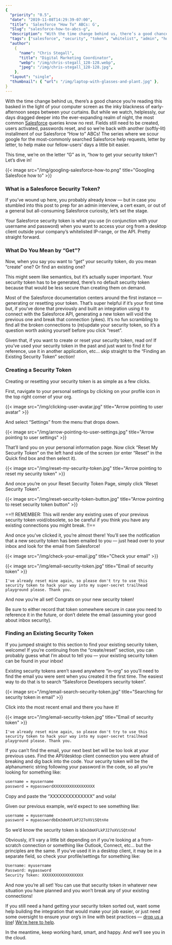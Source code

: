 ```yaml
---
{
  "priority": "0.5",
  "date": "2019-11-08T14:29:39-07:00",
  "title": 'Salesforce "How To" ABCs: G',
  "Slug": "salesforce-how-to-abcs-g",
  "description": "With the time change behind us, there’s a good chance you’re reading this basked in the light of your computer screen as the inky blackness of early-afternoon seeps between your curtains...",
  "tags": ["salesforce", "security", "token", "whitelist", "admin", "how to"],
  "author":
    {
      "name": "Chris Stegall",
      "title": "Digital Marketing Coordinator",
      "webp": "/img/chris-stegall_128-128.webp",
      "jpeg": "/img/chris-stegall_128-128.jpg",
    },
  "layout": "single",
  "thumbnail": { "url": "/img/laptop-with-glasses-and-plant.jpg" },
}
---
```


With the time change behind us, there’s a good chance you’re reading this basked in the light of your computer screen as the inky blackness of early-afternoon seeps between your curtains. But while we watch, helplessly, our days dragged deeper into the ever-expanding realm of night, the most common [Salesforce](https://www.salesforce.com/products/) queries know no rest. Fields still need to be created, users activated, passwords reset, and so we’re back with another (softly-lit) installment of our Salesforce “How to” ABCs! The series where we scour google for the most-commonly searched Salesforce help requests, letter by letter, to help make our fellow-users’ days a little bit easier.

This time, we’re on the letter “G” as in, “how to get your security token”! Let’s dive in!

{{< image src="/img/googling-salesforce-how-to.png" title="Googling Salesfoce how to" >}}

### What is a Salesforce Security Token?

If you’ve wound up here, you probably already know — but in case you stumbled into this post to prep for an admin interview, a cert exam, or out of a general but all-consuming Salesforce curiosity, let’s set the stage.

Your Salesforce security token is what you use (in conjunction with your username and password) when you want to access your org from a desktop client outside your company’s whitelisted IP-range, or the API. Pretty straight forward.

### What Do You Mean by “Get”?

Now, when you say you want to “get” your security token, do you mean “create” one? Or find an existing one?

This might seem like semantics, but it’s actually super important. Your security token has to be generated, there’s no default security token because that would be less secure than creating them on demand.

Most of the Salesforce documentation centers around the first instance — generating or resetting your token. That’s super helpful if it’s your first time but, if you’ve done that previously and built an integration using it to connect with the Salesforce API, generating a new token will void the previous one and break that connection (yikes). It’s no fun scrambling to find all the broken connections to (re)update your security token, so it’s a question worth asking yourself before you click “reset”.

Given that, if you want to create or reset your security token, read on! If you’ve used your security token in the past and just want to find it for reference, use it in another application, etc… skip straight to the “Finding an Existing Security Token” section!

### Creating a Security Token

Creating or resetting your security token is as simple as a few clicks.

First, navigate to your personal settings by clicking on your profile icon in the top right corner of your org.

{{< image src="/img/clicking-user-avatar.jpg" title="Arrow pointing to user avatar" >}}

And select “Settings” from the menu that drops down.

{{< image src="/img/arrow-pointing-to-user-settings.jpg" title="Arrow pointing to user settings" >}}

That’ll land you on your personal information page. Now click “Reset My Security Token” on the left hand side of the screen (or enter “Reset” in the Quick find box and then select it).

{{< image src="/img/reset-my-security-token.jpg" title="Arrow pointing to reset my security token" >}}

And once you’re on your Reset Security Token Page, simply click “Reset Security Token”.

{{< image src="/img/reset-security-token-button.jpg" title="Arrow pointing to reset security token button" >}}

==!! REMEMBER: This will render any existing uses of your previous security token void/obsolete, so be careful if you think you have any existing connections you might break. !!==

And once you’ve clicked it, you’re almost there! You’ll see the notification that a new security token has been emailed to you — just head over to your inbox and look for the email from Salesforce!

{{< image src="/img/check-your-email.jpg" title="Check your email" >}}

{{< image src="/img/email-security-token.jpg" title="Email of security token" >}}

`I've already reset mine again, so please don't try to use this security token to hack your way into my super-secret trailhead playground please. Thank you.`

And now you’re all set! Congrats on your new security token!

Be sure to either record that token somewhere secure in case you need to reference it in the future, or don’t delete the email (assuming your good about inbox security).

### Finding an Existing Security Token

If you jumped straight to this section to find your existing security token, welcome! If you’re continuing from the “create/reset” section, you can probably guess what I’m about to tell you — your existing security token can be found in your inbox!

Existing security tokens aren’t saved anywhere “in-org” so you’ll need to find the email you were sent when you created it the first time. The easiest way to do that is to search “Salesforce Developers security token”.

{{< image src="/img/email-search-security-token.jpg" title="Searching for security token in email" >}}

Click into the most recent email and there you have it!

{{< image src="/img/email-security-token.jpg" title="Email of security token" >}}

`I've already reset mine again, so please don't try to use this security token to hack your way into my super-secret trailhead playground please. Thank you.`

If you can’t find the email, your next best bet will be too look at your previous uses. Find the API/desktop client connection you were afraid of breaking and dig back into the code. Your security token will be the alphanumeric string following your password in the code, so all you’re looking for something like:

```cmd
username = myusername
password = mypasswordXXXXXXXXXXXXXXXXXX
```

Copy and paste the “XXXXXXXXXXXXXX” and voila!

Given our previous example, we’d expect to see something like:

```cmd
username = myusername
password = mypasswordbEm3dmXFLkPJ27oXViSQtnXe
```

So we’d know the security token is `bEm3dmXFLkPJ27oXViSQtnXe`!

Obviously, it’ll vary a little bit depending on if you’re looking at a from-scratch connection or something like Outlook, Connect, etc… but the principles are the same. If you’ve used it in a desktop client, it may be in a separate field, so check your profile/settings for something like:

```cmd
Username: myusername
Password: mypassword
Security Token: XXXXXXXXXXXXXXXXXX
```

And now you’re all set! You can use that security token in whatever new situation you have planned and you won’t break any of your existing connections!

If you still need a hand getting your security token sorted out, want some help building the integration that would make your job easier, or just need some oversight to ensure your org’s in line with best practices — [drop us a line](/contact)! [We’re here to help](https://appexchange.salesforce.com/appxConsultingListingDetail?listingId=a0N30000001gF9jEAE&fbclid=IwAR38kpRGAPJb5T-T-IwqQIkE55Lb7xqArR9qnRFBQffZbgxay0k8gTrzkgE).

In the meantime, keep working hard, smart, and happy. And we’ll see you in the cloud.
